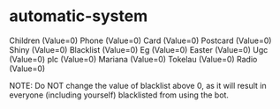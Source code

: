 # automatic-system
Children (Value=0)
Phone (Value=0)
Card (Value=0)
Postcard (Value=0)
Shiny (Value=0)
Blacklist (Value=0)
Eg (Value=0)
Easter (Value=0)
Ugc (Value=0)
plc (Value=0)
Mariana (Value=0)
Tokelau (Value=0)
Radio (Value=0)

NOTE: Do NOT change the value of blacklist above 0, as it will result in everyone (including yourself) blacklisted from using the bot.
